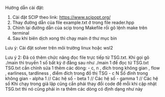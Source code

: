 Hướng dẫn cài đặt:
1. Cài đặt SCIP theo link: https://www.scipopt.org/
2. Thay đường dẫn của file example.txt ở trong file reader.hpp
3. Chỉnh lại đường dẫn của scip trong Makefile rồi gõ lệnh make trên terminal
4. Sau khi biên dịch xong thì chạy main ở thư mục bin 


Lưu ý: Cài đặt solver trên môi trường linux hoặc wsl2 


Lưu ý 2:
     Đã có thêm chức năng đọc file trực tiếp từ TSG.txt. Khi gọi gõ ./main thì truyền 1 số bất kỳ ở đằng sau như ./main 1 để đọc từ TSG.txt
     TSG.txt cần chỉnh sửa 1 thêm các dòng: 
     - c, n , đích trong không gian , flow , earliness, tardliness , điểm đích trong đồ thị TSG 
     - c N  Số đỉnh trong không gian 
     - alpha 1 // Các hệ số 
     - beta 1  // Các hệ số 
     - gamma 1 // Các hệ số
     Khi chạy trong giả lập cũng cần phải thay đổi code để mỗi khi cập nhật TSG.txt thì nó cũng phải in ra thêm các dòng có định dạng như này 
     
